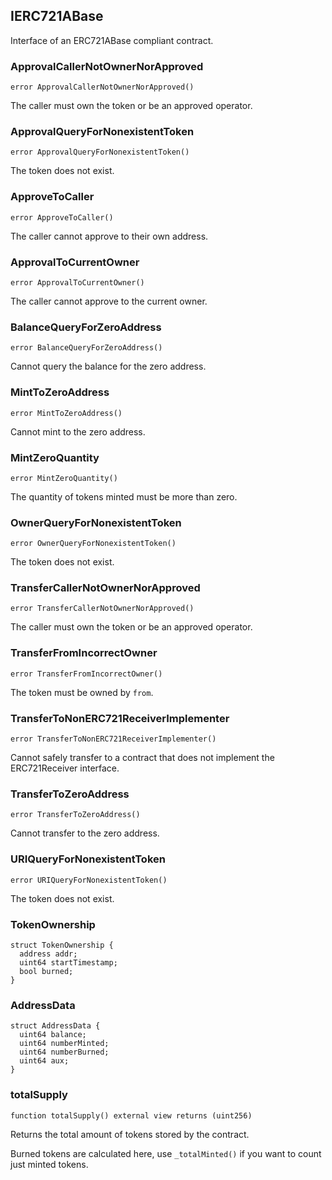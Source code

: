 ## IERC721ABase

Interface of an ERC721ABase compliant contract.

### ApprovalCallerNotOwnerNorApproved

```solidity
error ApprovalCallerNotOwnerNorApproved()
```

The caller must own the token or be an approved operator.

### ApprovalQueryForNonexistentToken

```solidity
error ApprovalQueryForNonexistentToken()
```

The token does not exist.

### ApproveToCaller

```solidity
error ApproveToCaller()
```

The caller cannot approve to their own address.

### ApprovalToCurrentOwner

```solidity
error ApprovalToCurrentOwner()
```

The caller cannot approve to the current owner.

### BalanceQueryForZeroAddress

```solidity
error BalanceQueryForZeroAddress()
```

Cannot query the balance for the zero address.

### MintToZeroAddress

```solidity
error MintToZeroAddress()
```

Cannot mint to the zero address.

### MintZeroQuantity

```solidity
error MintZeroQuantity()
```

The quantity of tokens minted must be more than zero.

### OwnerQueryForNonexistentToken

```solidity
error OwnerQueryForNonexistentToken()
```

The token does not exist.

### TransferCallerNotOwnerNorApproved

```solidity
error TransferCallerNotOwnerNorApproved()
```

The caller must own the token or be an approved operator.

### TransferFromIncorrectOwner

```solidity
error TransferFromIncorrectOwner()
```

The token must be owned by `from`.

### TransferToNonERC721ReceiverImplementer

```solidity
error TransferToNonERC721ReceiverImplementer()
```

Cannot safely transfer to a contract that does not implement the ERC721Receiver interface.

### TransferToZeroAddress

```solidity
error TransferToZeroAddress()
```

Cannot transfer to the zero address.

### URIQueryForNonexistentToken

```solidity
error URIQueryForNonexistentToken()
```

The token does not exist.

### TokenOwnership

```solidity
struct TokenOwnership {
  address addr;
  uint64 startTimestamp;
  bool burned;
}
```

### AddressData

```solidity
struct AddressData {
  uint64 balance;
  uint64 numberMinted;
  uint64 numberBurned;
  uint64 aux;
}
```

### totalSupply

```solidity
function totalSupply() external view returns (uint256)
```

Returns the total amount of tokens stored by the contract.

Burned tokens are calculated here, use `_totalMinted()` if you want to count just minted tokens.
